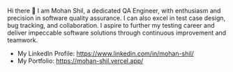 Hi there 👋
I am Mohan Shil, a dedicated QA Engineer, with enthusiasm and precision in software quality assurance. I can also excel in test case design, bug tracking, and collaboration. I aspire to further my testing career and deliver impeccable software solutions through continuous improvement and teamwork.
- My LinkedIn Profile: https://www.linkedin.com/in/mohan-shil/
- My Portfolio: https://mohan-shil.vercel.app/

